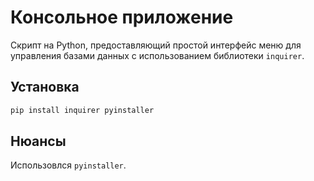 # Консольное приложение

Скрипт на Python, предоставляющий простой интерфейс меню для управления базами данных с использованием библиотеки `inquirer`.

## Установка

```bash
pip install inquirer pyinstaller
```


## Нюансы
Использовлся `pyinstaller`.

